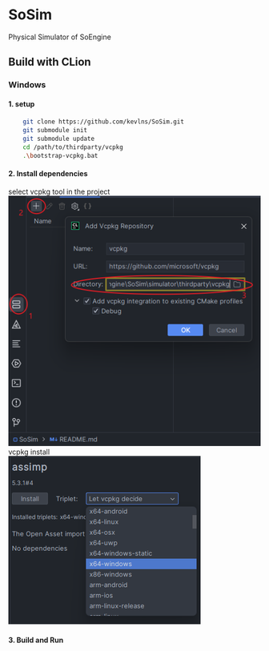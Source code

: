 # SoSim

Physical Simulator of SoEngine

## Build with CLion

### Windows

#### 1. setup

```bash
    git clone https://github.com/kevlns/SoSim.git
    git submodule init
    git submodule update
    cd /path/to/thirdparty/vcpkg
    .\bootstrap-vcpkg.bat
```

#### 2. Install dependencies

select vcpkg tool in the project  
![select_vcpkg.png](pics/select_vcpkg.png)  
vcpkg install  
![vcpkg_install.png](pics/vcpkg_install.png)  

#### 3. Build and Run
